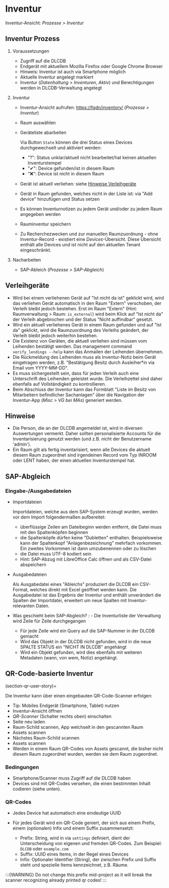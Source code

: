 # Inventur

Inventur-Ansicht: *Prozesse > Inventur*


## Inventur Prozess

1. Voraussetzungen

   - Zugriff auf die DLCDB
   - Endgerät mit aktuellem Mozilla Firefox oder Google Chrome Browser
   - Hinweis: Inventur ist auch via Smartphone möglich
   - Aktuelle Inventur angelegt  markiert
   - Inventur (*Datenhaltung > Inventuren*, *Aktiv*) und Berechtigungen werden in DLCDB-Verwaltung angelegt

1. Inventur

   - Inventur-Ansicht aufrufen: <https://fqdn/inventory/> (*Prozesse > Inventur*)
   - Raum auswählen
   - Geräteliste abarbeiten
   
     Via Button `State` können die drei Status eines Devices durchgewechselt und aktiviert werden:

     - "?": Status unklar/aktuell nicht bearbeitet/hat keinen aktuellen Inventurstempel
     - "✔": Device gefunden/ist in diesem Raum
     - "❌": Device ist nicht in diesem Raum

   - Gerät ist aktuell verliehen: siehe [Hinweise Verleihgeräte](#verleihgerate)
   - Gerät in Raum gefunden, welches nicht in der Liste ist: via "Add device" hinzufügen und Status setzen
   - Es können Inventurnotizen zu jedem Gerät und/oder zu jedem Raum angegeben werden
   - Rauminventur speichern
   - Zu Recherchezwecken und zur manuellen Raumzuordnung - ohne Inventur-Record - existiert eine *Devices*-Übersicht. Diese Übersicht enthält alle Devices und ist nicht auf den aktuellen Tenant eingeschränkt. 

1. Nacharbeiten

   - SAP-Ableich (*Prozesse > SAP-Abgleich*)


## Verleihgeräte

- Wird bei einem verliehenen Gerät auf "Ist nicht da ist" geklickt wird, wird das verliehen Gerät automatisch in den Raum "Extern" verschoben, der Verleih bleibt jedoch bestehen. Erst im Raum "Extern" (Hint: Raumverwaltung > Raum: `is_external`) wird beim Klick auf "Ist nicht da" der Verleih abgebrochen und der Status "Nicht auffindbar" gesetzt.
- Wird ein aktuell verliehenes Gerät in einem Raum gefunden und auf "Ist da" geklickt, wird die Raumzuordnung des Verleihs geändert, der Verleih bleibt jedoch weiterhin bestehen.
- Die Existenz von Geräten, die aktuell verliehen sind müssen vom Leihenden bestätigt werden. Das management command `verify_lendings --help` kann das Anmailen der Leihenden übernehmen.
- Die Rückmeldung des Leihenden muss als Inventur-Notiz beim Gerät eingetragen werden, z.B. "Bestätigung Besitz durch Ausleiher\*in via Email vom YYYY-MM-DD".
- Es muss sichergestellt sein, dass für jeden Verleih auch eine Unterschrift des Leihenden geleistet wurde. Die Verleihzettel sind daher ebenfalls auf Vollständigkeit zu kontrollieren.
- Beim Abschluss der Inventur kann das Formblatt "Liste im Besitz von Mitarbeitern befindlicher Sachanlagen" über die Navigation der Inventur-App (*Misc > VG bei MAs*) generiert werden.

## Hinweise
- Die Person, die an der DLCDB angemeldet ist, wird in diversen Auswertungen vermerkt. Daher sollten personalisierte Accounts für die Inventarisierung genutzt werden (und z.B. nicht der Benutzername 'admin').
- Ein Raum gilt als fertig inventarisiert, wenn alle Devices die aktuell diesem Raum zugeordnet sind irgendeinen Record vom Typ INROOM oder LENT haben, der einen aktuellen Inventurstempel hat.

## SAP-Abgleich

### Eingabe-/Ausgabedateien

- Importdateien

  Importdateien, welche aus dem SAP-System erzeugt wurden, werden vor dem Import folgendermaßen aufbereitet:

  - überflüssige Zeilen am Dateibeginn werden entfernt, die Datei muss mit den Spaltenköpfen beginnen
  - die Spaltenköpfe dürfen keine "Dubletten" enthalten. Beispielsweise kann der Spaltenkopf "Anlagenbezeichnung" mehrfach vorkommen. Ein zweites Vorkommen ist dann umzubenennen oder zu löschen
  - die Datei muss UTF-8 kodiert sein
  - Hint: SAP-Abzug mit LibreOffice Calc öffnen und als CSV-Datei abspeichern

- Ausgabedateien

  Als Ausgabedatei eines "Ableichs" produziert die DLCDB ein CSV-Format, welches direkt mit Excel geöffnet werden kann. Die Ausgabedatei ist das Ergebnis der Inventur und enthält unverändert die Spalten der Importdatei, erweitert um neue Spalten mit Inventur-relevanten Daten.

- Was geschieht beim SAP-Abgleich?
  : - Die Inventurliste der Verwaltung wird Zeile für Zeile durchgegangen
    - Für jede Zeile wird ein Query auf die SAP-Nummer in der DLCDB gemacht
    - Wird das Objekt in der DLCDB nicht gefunden, wird in die neue SPALTE STATUS ein "NICHT IN DLCDB" angehängt
    - Wird ein Objekt gefunden, wird dies ebenfalls mit weiteren Metadaten (wann, von wem, Notiz) angehängt.


## QR-Code-basierte Inventur

(section-qr-user-story)=

Die Inventur kann über einen eingebauten QR-Code-Scanner erfolgen:

- Tip: Mobiles Endgerät (Smartphone, Tablet) nutzen
- Inventur-Ansicht öffnen
- *QR-Scanner* (Schalter rechts oben) einschalten
- Seite neu laden
- Raum-Schild scannen, App welchselt in den gescannten Raum
- Assets scannen
- Nächstes Raum-Schild scannen
- Assets scannen
- Werden in einem Raum QR-Codes von Assets gescannt, die bisher nicht diesem Raum zugeordnet wurden, werden sie dem Raum zugeordnet.

### Bedingungen

- Smartphone/Scanner muss Zugriff auf die DLCDB haben
- Devices sind mit QR-Codes versehen, die einen bestimmten Inhalt codieren (siehe unten).

### QR-Codes

- Jedes Device hat automatisch eine eindeutige UUID
- Für jedes Gerät wird ein QR-Code geniert, der sich aus einem Prefix, einem (optionalen) Infix und einem Suffix zusammensetzt:

  * Prefix: String, wird in via `settings` definiert, dient der Unterscheidung von eigenen und fremden QR-Codes. Zum Beispiel: `DLCDB` oder `example.com`
  * Suffix: UUID eines Items, in der Regel eines Devices
  * Infix: Optionaler Identifier (String), der zwischen Prefix und Suffix steht und spezielle Items kennzeichnet, z.B. Räume.

:::{WARNING}
Do not change this prefix mid-project as it will break the scanner recognizing already printed qr codes!
:::
